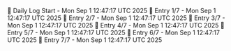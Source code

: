 📅 Daily Log Start - Mon Sep  1 12:47:17 UTC 2025
📌 Entry 1/7 - Mon Sep  1 12:47:17 UTC 2025
📌 Entry 2/7 - Mon Sep  1 12:47:17 UTC 2025
📌 Entry 3/7 - Mon Sep  1 12:47:17 UTC 2025
📌 Entry 4/7 - Mon Sep  1 12:47:17 UTC 2025
📌 Entry 5/7 - Mon Sep  1 12:47:17 UTC 2025
📌 Entry 6/7 - Mon Sep  1 12:47:17 UTC 2025
📌 Entry 7/7 - Mon Sep  1 12:47:17 UTC 2025
